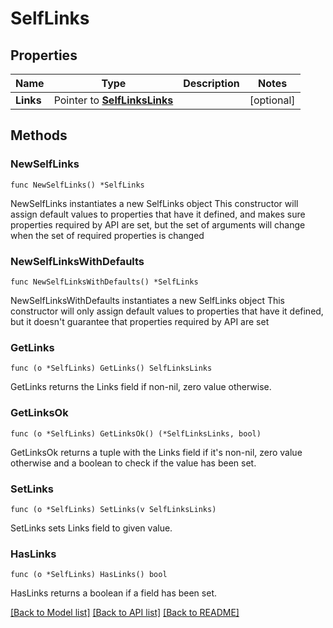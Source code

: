 # SelfLinks

## Properties

Name | Type | Description | Notes
------------ | ------------- | ------------- | -------------
**Links** | Pointer to [**SelfLinksLinks**](SelfLinksLinks.md) |  | [optional] 

## Methods

### NewSelfLinks

`func NewSelfLinks() *SelfLinks`

NewSelfLinks instantiates a new SelfLinks object
This constructor will assign default values to properties that have it defined,
and makes sure properties required by API are set, but the set of arguments
will change when the set of required properties is changed

### NewSelfLinksWithDefaults

`func NewSelfLinksWithDefaults() *SelfLinks`

NewSelfLinksWithDefaults instantiates a new SelfLinks object
This constructor will only assign default values to properties that have it defined,
but it doesn't guarantee that properties required by API are set

### GetLinks

`func (o *SelfLinks) GetLinks() SelfLinksLinks`

GetLinks returns the Links field if non-nil, zero value otherwise.

### GetLinksOk

`func (o *SelfLinks) GetLinksOk() (*SelfLinksLinks, bool)`

GetLinksOk returns a tuple with the Links field if it's non-nil, zero value otherwise
and a boolean to check if the value has been set.

### SetLinks

`func (o *SelfLinks) SetLinks(v SelfLinksLinks)`

SetLinks sets Links field to given value.

### HasLinks

`func (o *SelfLinks) HasLinks() bool`

HasLinks returns a boolean if a field has been set.


[[Back to Model list]](../README.md#documentation-for-models) [[Back to API list]](../README.md#documentation-for-api-endpoints) [[Back to README]](../README.md)


